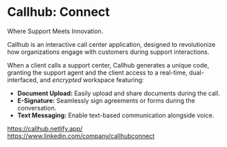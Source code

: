 # Callhub: Connect

Where Support Meets Innovation.

Callhub is an interactive call center application, designed to revolutionize how organizations engage with customers during support interactions.

When a client calls a support center, Callhub generates a unique code, granting the support agent and the client access to a real-time, dual-interfaced, and *encrypted* workspace featuring:
  - **Document Upload:** Easily upload and share documents during the call.
  - **E-Signature:** Seamlessly sign agreements or forms during the conversation.
  - **Text Messaging:** Enable text-based communication alongside voice.

https://callhub.netlify.app/
\
https://www.linkedin.com/company/callhubconnect
